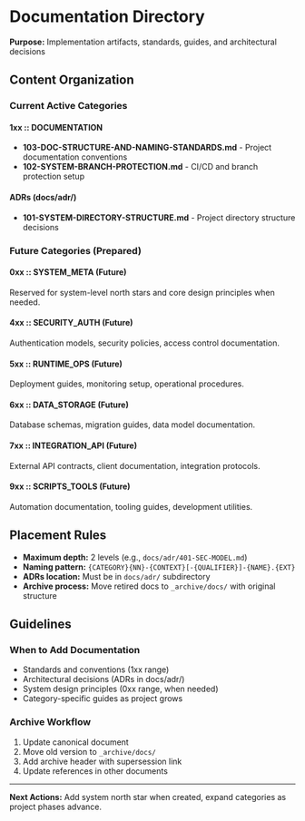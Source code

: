 # Documentation Directory

**Purpose:** Implementation artifacts, standards, guides, and architectural decisions

## Content Organization

### Current Active Categories

#### 1xx :: DOCUMENTATION
- **103-DOC-STRUCTURE-AND-NAMING-STANDARDS.md** - Project documentation conventions
- **102-SYSTEM-BRANCH-PROTECTION.md** - CI/CD and branch protection setup

#### ADRs (docs/adr/)
- **101-SYSTEM-DIRECTORY-STRUCTURE.md** - Project directory structure decisions

### Future Categories (Prepared)

#### 0xx :: SYSTEM_META (Future)
Reserved for system-level north stars and core design principles when needed.

#### 4xx :: SECURITY_AUTH (Future) 
Authentication models, security policies, access control documentation.

#### 5xx :: RUNTIME_OPS (Future)
Deployment guides, monitoring setup, operational procedures.

#### 6xx :: DATA_STORAGE (Future)
Database schemas, migration guides, data model documentation.

#### 7xx :: INTEGRATION_API (Future)
External API contracts, client documentation, integration protocols.

#### 9xx :: SCRIPTS_TOOLS (Future)
Automation documentation, tooling guides, development utilities.

## Placement Rules

- **Maximum depth:** 2 levels (e.g., `docs/adr/401-SEC-MODEL.md`)
- **Naming pattern:** `{CATEGORY}{NN}-{CONTEXT}[-{QUALIFIER}]-{NAME}.{EXT}`
- **ADRs location:** Must be in `docs/adr/` subdirectory
- **Archive process:** Move retired docs to `_archive/docs/` with original structure

## Guidelines

### When to Add Documentation
- Standards and conventions (1xx range)
- Architectural decisions (ADRs in docs/adr/)
- System design principles (0xx range, when needed)
- Category-specific guides as project grows

### Archive Workflow
1. Update canonical document
2. Move old version to `_archive/docs/` 
3. Add archive header with supersession link
4. Update references in other documents

---

**Next Actions:** Add system north star when created, expand categories as project phases advance.